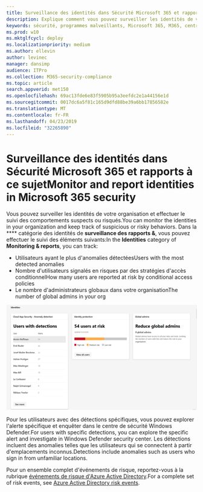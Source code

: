 ```yaml
---
title: Surveillance des identités dans Sécurité Microsoft 365 et rapports à ce sujet
description: Explique comment vous pouvez surveiller les identités de votre organisation et effectuer le suivi des comportements suspects ou risqués.
keywords: sécurité, programmes malveillants, Microsoft 365, M365, centre de sécurité, moniteur, rapport, identité
ms.prod: w10
ms.mktglfcycl: deploy
ms.localizationpriority: medium
ms.author: ellevin
author: levinec
manager: dansimp
audience: ITPro
ms.collection: M365-security-compliance
ms.topic: article
search.appverid: met150
ms.openlocfilehash: 69ac13fde6e83f5905b95a3eefdc2e1a44156e1d
ms.sourcegitcommit: 0017dc6a5f81c165d9dfd88be39a6bb17856582e
ms.translationtype: MT
ms.contentlocale: fr-FR
ms.lasthandoff: 04/23/2019
ms.locfileid: "32265890"
---
```

# <a name="monitor-and-report-identities-in-microsoft-365-security"></a><span data-ttu-id="e1fcc-104">Surveillance des identités dans Sécurité Microsoft 365 et rapports à ce sujet</span><span class="sxs-lookup"><span data-stu-id="e1fcc-104">Monitor and report identities in Microsoft 365 security</span></span>

<span data-ttu-id="e1fcc-105">Vous pouvez surveiller les identités de votre organisation et effectuer le suivi des comportements suspects ou risqués.</span><span class="sxs-lookup"><span data-stu-id="e1fcc-105">You can monitor the identities in your organization and keep track of suspicious or risky behaviors.</span></span> <span data-ttu-id="e1fcc-106">Dans la \*\*\*\* catégorie des identités de **surveillance des rapports &**, vous pouvez effectuer le suivi des éléments suivants:</span><span class="sxs-lookup"><span data-stu-id="e1fcc-106">In the **Identities** category of **Monitoring & reports**, you can track:</span></span>

* <span data-ttu-id="e1fcc-107">Utilisateurs ayant le plus d'anomalies détectées</span><span class="sxs-lookup"><span data-stu-id="e1fcc-107">Users with the most detected anomalies</span></span>
* <span data-ttu-id="e1fcc-108">Nombre d'utilisateurs signalés en risques par des stratégies d'accès conditionnel</span><span class="sxs-lookup"><span data-stu-id="e1fcc-108">How many users are reported at risk by conditional access policies</span></span>
* <span data-ttu-id="e1fcc-109">Le nombre d'administrateurs globaux dans votre organisation</span><span class="sxs-lookup"><span data-stu-id="e1fcc-109">The number of global admins in your org</span></span>

![Catégorie des identités de la page surveillance des rapports &](./media/security-docs/identities.png)

<span data-ttu-id="e1fcc-111">Pour les utilisateurs avec des détections spécifiques, vous pouvez explorer l'alerte spécifique et enquêter dans le centre de sécurité Windows Defender.</span><span class="sxs-lookup"><span data-stu-id="e1fcc-111">For users with specific detections, you can explore the specific alert and investigate in Windows Defender security center.</span></span> <span data-ttu-id="e1fcc-112">Les détections incluent des anomalies telles que les utilisateurs qui se connectent à partir d'emplacements inconnus.</span><span class="sxs-lookup"><span data-stu-id="e1fcc-112">Detections include anomalies such as users who sign in from unfamiliar locations.</span></span>

<span data-ttu-id="e1fcc-113">Pour un ensemble complet d'événements de risque, reportez-vous à la rubrique [événements de risque d'Azure Active Directory](https://docs.microsoft.com/azure/active-directory/reports-monitoring/concept-risk-events).</span><span class="sxs-lookup"><span data-stu-id="e1fcc-113">For a complete set of risk events, see [Azure Active Directory risk events](https://docs.microsoft.com/azure/active-directory/reports-monitoring/concept-risk-events).</span></span>
